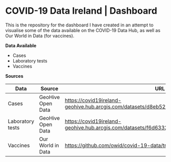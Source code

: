 # COVID-19 Data Ireland | Dashboard

This is the repository for the dashboard I have created in an attempt to visualise some of the data available on the COVID-19 Data Hub, as well as Our World in Data (for vaccines).

**Data Available**

- Cases
- Laboratory tests
- Vaccines


**Sources**

| Data             | Source            | URL                                                                                        |
|------------------|-------------------|--------------------------------------------------------------------------------------------|
| Cases            | GeoHive Open Data | https://covid19ireland-geohive.hub.arcgis.com/datasets/d8eb52d56273413b84b0187a4e9117be_0  |
| Laboratory tests | GeoHive Open Data | https://covid19ireland-geohive.hub.arcgis.com/datasets/f6d6332820ca466999dbd852f6ad4d5a_0/ |
| Vaccines         | Our World in Data | https://github.com/owid/covid-19-data/tree/master/public/data/vaccinations                 |
